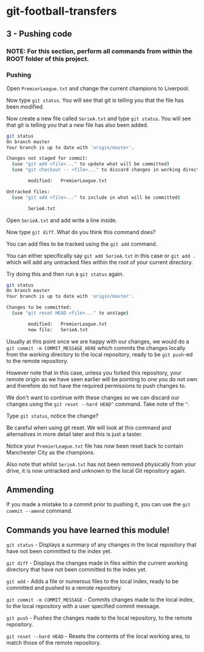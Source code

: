 # git-football-transfers

## 3 - Pushing code

### NOTE: For this section, perform all commands from within the ROOT folder of this project.

### Pushing

Open `PremierLeague.txt` and change the current champions to Liverpool.

Now type `git status`. You will see that git is telling you that the file has been modified.

Now create a new file called `SerieA.txt` and type `git status`. You will see that git is telling you that a new file has also been added.

```bash
git status
On branch master
Your branch is up to date with 'origin/master'.

Changes not staged for commit:
  (use "git add <file>..." to update what will be committed)
  (use "git checkout -- <file>..." to discard changes in working directory)

        modified:   PremierLeague.txt

Untracked files:
  (use "git add <file>..." to include in what will be committed)

        SerieA.txt
```

Open `SerieA.txt` and add write a line inside.

Now type `git diff`. What do you think this command does?

You can add files to be tracked using the `git add` command.

You can either specifically say `git add SerieA.txt` in this case or `git add .` which will add any untracked files within the root of your current directory.

Try doing this and then run a `git status` again.

```bash
git status
On branch master
Your branch is up to date with 'origin/master'.

Changes to be committed:
  (use "git reset HEAD <file>..." to unstage)

        modified:   PremierLeague.txt
        new file:   SerieA.txt
```

Usually at this point once we are happy with our changes, we would do a `git commit -m COMMIT_MESSAGE_HERE` which commits the changes locally from the working directory to the local repository, ready to be `git push`-ed to the remote repository.

However note that in this case, unless you forked this repository, your remote origin as we have seen earlier will be pointing to one you do not own and therefore do not have the required permissions to push changes to.

We don't want to continue with these changes so we can discard our changes using the `git reset --hard HEAD^` command. Take note of the `^`.

Type `git status`, notice the change?

Be careful when using git reset. We will look at this command and alternatives in more detail later and this is just a taster.

Notice your `PremierLeague.txt` file has now been reset back to contain Manchester City as the champions.

Also note that whilst `SerieA.txt` has not been removed physically from your drive, it is now untracked and unknown to the local Git repository again.

## Ammending

If you made a mistake to a commit prior to pushing it, you can use the `git commit --amend` command.

## Commands you have learned this module!

`git status` - Displays a summary of any changes in the local repository that have not been committed to the index yet.

`git diff` - Displays the changes made in files within the current working directory that have not been committed to the index yet.

`git add` - Adds a file or numerous files to the local index, ready to be committed and pushed to a remote repository.

`git commit -m COMMIT_MESSAGE` - Commits changes made to the local index, to the local repository with a user specified commit message.

`git push` - Pushes the changes made to the local repository, to the remote repository.

`git reset --hard HEAD` - Resets the contents of the local working area, to match those of the remote repository.

